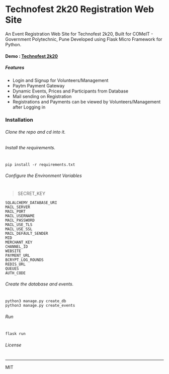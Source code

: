 # Technofest 2k20  Registration Web Site
An Event Registration Web Site for Technofest 2k20, Built for COMeIT - Government Polytechnic, Pune
Developed using Flask Micro Framework for Python.
#### Demo : [Technofest 2k20](https://bit.ly/technofest2k20)

##### Features
- Login and Signup for Volunteers/Management
- Paytm Payment Gateway
- Dynamic Events, Prices and Participants from Database
- Mail sending on Registration
- Registrations and Payments can be viewed by Volunteers/Management after Logging in

### Installation

###### Clone the repo and cd into it.
###### Install the requirements. 
#
```
pip install -r requirements.txt
```
###### Configure the Environment Variables
#
> SECRET_KEY
```
SQLALCHEMY_DATABASE_URI
MAIL_SERVER
MAIL_PORT
MAIL_USERNAME
MAIL_PASSWORD
MAIL_USE_TLS
MAIL_USE_SSL
MAIL_DEFAULT_SENDER
MID
MERCHANT_KEY
CHANNEL_ID
WEBSITE
PAYMENT_URL
BCRYPT_LOG_ROUNDS
REDIS_URL
QUEUES
AUTH_CODE
```
###### Create the database and events.
#
```
python3 manage.py create_db
python3 manage.py create_events
```
###### Run
#
```
flask run
```


###### License
#
---

MIT

